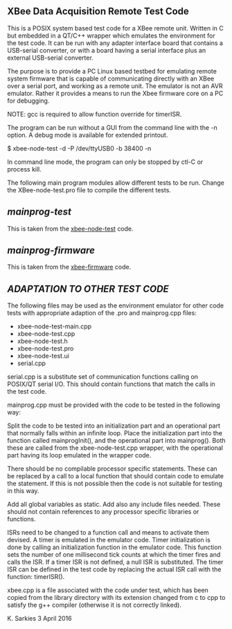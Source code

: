 XBee Data Acquisition Remote Test Code
--------------------------------------

This is a POSIX system based test code for a XBee remote unit. Written in C but
embedded in a QT/C++ wrapper which emulates the environment for the test code.
It can be run with any adapter interface board that contains a USB-serial
converter, or with a board having a serial interface plus an external USB-serial
converter.

The purpose is to provide a PC Linux based testbed for emulating remote system
firmware that is capable of communicating directly with an XBee over a serial
port, and working as a remote unit. The emulator is not an AVR emulator. Rather
it provides a means to run the Xbee firmware core on a PC for debugging.

NOTE: gcc is required to allow function override for timerISR.

The program can be run without a GUI from the command line with the -n option.
A debug mode is available for extended printout.

$ xbee-node-test -d -P /dev/ttyUSB0 -b 38400 -n

In command line mode, the program can only be stopped by ctl-C or process kill.

The following main program modules allow different tests to be run. Change the
XBee-node-test.pro file to compile the different tests.

***mainprog-test***
-------------------

This is taken from the [xbee-node-test](https://github.com/ksarkies/XBee-Acquisition/tree/master/XBee-node-test) code.

***mainprog-firmware***
-----------------------

This is taken from the [xbee-firmware](https://github.com/ksarkies/XBee-Acquisition/tree/master/XBee-firmware) code.

***ADAPTATION TO OTHER TEST CODE***
-----------------------------------

The following files may be used as the environment emulator for other code tests
with appropriate adaption of the .pro and mainprog.cpp files:

* xbee-node-test-main.cpp
* xbee-node-test.cpp
* xbee-node-test.h
* xbee-node-test.pro
* xbee-node-test.ui
* serial.cpp

serial.cpp is a substitute set of communication functions calling on POSIX/QT
serial I/O. This should contain functions that match the calls in the test code.

mainprog.cpp must be provided with the code to be tested in the following way:

Split the code to be tested into an initialization part and an operational
part that normally falls within an infinite loop. Place the initialization part
into the function called mainprogInit(), and the operational part into
mainprog(). Both these are called from the xbee-node-test.cpp wrapper, with the
operational part having its loop emulated in the wrapper code.

There should be no compilable processor specific statements. These can be
replaced by a call to a local function that should contain code to emulate the
statement. If this is not possible then the code is not suitable for testing in
this way.

Add all global variables as static. Add also any include files needed. These
should not contain references to any processor specific libraries or functions.

ISRs need to be changed to a function call and means to activate them devised.
A timer is emulated in the emulator code. Timer initialization is done by
calling an initialization function in the emulator code. This function
sets the number of one millisecond tick counts at which the timer fires and
calls the ISR. If a timer ISR is not defined, a null ISR is substituted. The
timer ISR can be defined in the test code by replacing the actual ISR call with
the function: timerISR().

xbee.cpp is a file associated with the code under test, which has been copied
from the library directory with its extension changed from c to cpp to satisfy
the g++ compiler (otherwise it is not correctly linked).

K. Sarkies
3 April 2016

